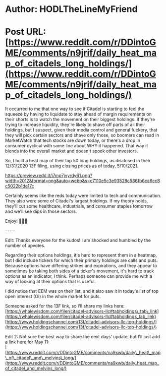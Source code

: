 # Author: HODLTheLineMyFriend
# Post URL: [https://www.reddit.com/r/DDintoGME/comments/n9jrif/daily_heat_map_of_citadels_long_holdings/](https://www.reddit.com/r/DDintoGME/comments/n9jrif/daily_heat_map_of_citadels_long_holdings/)


It occurred to me that one way to see if Citadel is starting to feel the squeeze by having to liquidate to stay ahead of margin requirements on their shorts is to watch the movement on their biggest holdings. If they're trying to increase liquidity, they're likely to shave off parts of all their holdings, but I suspect, given their media control and general fuckery, that they will pick certain sectors and shave only those, so boomers can read in MarketWatch that tech stocks are down today, or there's a drop in consumer cyclical with some line about WHY it happened. That way it blends into the overall market and doesn't spook other investors.

So, I built a heat map of their top 50 long holdings, as disclosed in their 12/31/2020 13F filing, using closing prices as of today, 5/10/2021.

https://preview.redd.it/i7mp7jvyrdy61.png?width=2012&format=png&auto=webp&s=c7110e5c3e93528c586fb6ca6cc8c5022b1de17c

Certainly seems like the reds today were limited to tech and communication. They also were some of Citadel's largest holdings. If my theory holds, they'll cut some healthcare, industrials, and consumer staples tomorrow and we'll see dips in those sectors.

Enjoy! 🦍🚀🌑

\-----

Edit: Thanks everyone for the kudos! I am shocked and humbled by the number of upvotes.

Regarding their options holdings, it's hard to represent them in a heatmap, but I did include tickers for which their primary holdings are calls and puts. Because options have differing strikes and expirations, and they appear to sometimes be taking both sides of a ticker's movement, it's hard to track options as an indicator, I think. Perhaps someone can provide me with a way of looking at their options that is useful.

I did notice that EEM was on their list, and it also saw it in today's list of top open interest (OI) in the whole market for puts.

Someone asked for the 13F link, so I'll share my links here:[https://whalewisdom.com/filer/citadel-advisors-llc#tabholdings\_tab\_link](https://whalewisdom.com/filer/citadel-advisors-llc#tabholdings_tab_link)[https://www.holdingschannel.com/13f/citadel-advisors-llc-top-holdings/](https://www.holdingschannel.com/13f/citadel-advisors-llc-top-holdings/)

Edit 2: Not sure the best way to share the next days' update, but I'll just add a link here for May 11:  
![https://www.reddit.com/r/DDintoGME/comments/na9xwb/daily\_heat\_map\_of\_citadel\_and\_melvins\_long/](https://www.reddit.com/r/DDintoGME/comments/na9xwb/daily_heat_map_of_citadel_and_melvins_long/)